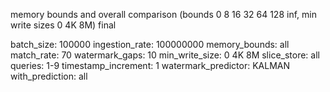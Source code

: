 memory bounds and overall comparison (bounds 0 8 16 32 64 128 inf, min write sizes 0 4K 8M) final

batch_size: 100000
ingestion_rate: 100000000
memory_bounds: all
match_rate: 70
watermark_gaps: 10
min_write_size: 0 4K 8M
slice_store: all
queries: 1-9
timestamp_increment: 1
watermark_predictor: KALMAN
with_prediction: all